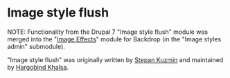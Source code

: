 # Image style flush

NOTE: Functionality from the Drupal 7 "Image style flush" module was merged into
the "[Image Effects](https://github.com/backdrop-contrib/image_effects)" module
for Backdrop (in the "Image styles admin" submodule).

"Image style flush" was originally written by
[Stepan Kuzmin](https://www.drupal.org/u/tostepankuzmingmailcom)
and maintained by [Hargobind Khalsa](https://www.drupal.org/u/hargobind).
